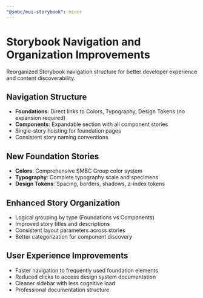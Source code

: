 ```yaml
---
"@smbc/mui-storybook": minor
---
```


# Storybook Navigation and Organization Improvements

Reorganized Storybook navigation structure for better developer experience and content discoverability.

## Navigation Structure
- **Foundations**: Direct links to Colors, Typography, Design Tokens (no expansion required)
- **Components**: Expandable section with all component stories
- Single-story hoisting for foundation pages
- Consistent story naming conventions

## New Foundation Stories
- **Colors**: Comprehensive SMBC Group color system
- **Typography**: Complete typography scale and specimens
- **Design Tokens**: Spacing, borders, shadows, z-index tokens

## Enhanced Story Organization
- Logical grouping by type (Foundations vs Components)
- Improved story titles and descriptions
- Consistent layout parameters across stories
- Better categorization for component discovery

## User Experience Improvements
- Faster navigation to frequently used foundation elements
- Reduced clicks to access design system documentation
- Cleaner sidebar with less cognitive load
- Professional documentation structure